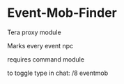 # Event-Mob-Finder
Tera proxy module

Marks every event npc

requires command module

to toggle type in chat: /8 eventmob
